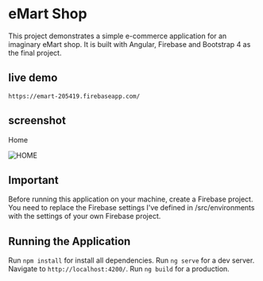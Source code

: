# eMart Shop

This project demonstrates a simple e-commerce application for an imaginary eMart shop. It is built with Angular, Firebase and Bootstrap 4 as the final project.

## live demo

`https://emart-205419.firebaseapp.com/`

## screenshot

Home

![HOME](./screenshot/homepage.png)


## Important 

Before running this application on your machine, create a Firebase project. You need to replace the Firebase settings I've defined in /src/environments with the settings of your own Firebase project.

## Running the Application
Run `npm install` for install all dependencies. 
Run `ng serve` for a dev server. Navigate to `http://localhost:4200/`. 
Run `ng build` for a production. 


